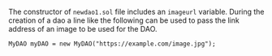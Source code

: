 The constructor of `newdao1.sol` file includes an `imageurl` variable. During the creation of a dao a line like the following can be used to pass the link address of an image to be used for the DAO.

```
MyDAO myDAO = new MyDAO("https://example.com/image.jpg");
```
